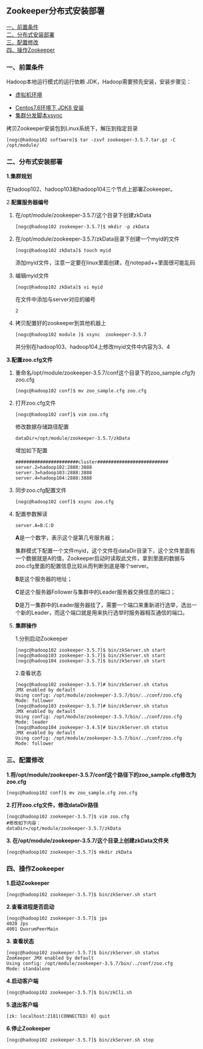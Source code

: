 ## Zookeeper分布式安装部署

<nav>
<a href="#一、前置条件">一、前置条件</a><br/>
<a href="#二、分布式安装部署">二、分布式安装部署</a><br/>
   <a href="#三、配置修改">三、配置修改</a><br/>
<a href="#四、操作Zookeeper">四、操作Zookeeper</a><br/>
</nav>




### 一、前置条件

Hadoop本地运行模式的运行依赖 JDK，Hadoop需要预先安装，安装步骤见：

- [虚拟机环境](https://github.com/heibaiying/BigData-Notes/blob/master/notes/installation/Linux下JDK安装.md)

+ [Centos7.6环境下 JDK8 安装](https://github.com/heibaiying/BigData-Notes/blob/master/notes/installation/Linux下JDK安装.md)
+ [集群分发脚本xsync](https://github.com/heibaiying/BigData-Notes/blob/master/notes/installation/Linux下JDK安装.md)

拷贝Zookeeper安装包到Linux系统下，解压到指定目录

~~~shell
[nogc@hadoop102 software]$ tar -zxvf zookeeper-3.5.7.tar.gz -C /opt/module/
~~~

### 二、分布式安装部署

**1.集群规划**

在hadoop102、hadoop103和hadoop104三个节点上部署Zookeeper。

2.**配置服务器编号**

1. 在/opt/module/zookeeper-3.5.7/这个目录下创建zkData

   ~~~shell
   [nogc@hadoop102 zookeeper-3.5.7]$ mkdir -p zkData
   ~~~

2. 在/opt/module/zookeeper-3.5.7/zkData目录下创建一个myid的文件

   ~~~shell
   [nogc@hadoop102 zkData]$ touch myid
   ~~~

   添加myid文件，注意一定要在linux里面创建，在notepad++里面很可能乱码

3. 编辑myid文件

   ~~~shell
   [nogc@hadoop102 zkData]$ vi myid
   ~~~

   在文件中添加与server对应的编号

   ~~~
   2
   ~~~

4. 拷贝配置好的zookeeper到其他机器上

   ~~~shell
   [nogc@hadoop102 module ]$ xsync  zookeeper-3.5.7
   ~~~

   并分别在hadoop103、hadoop104上修改myid文件中内容为3、4

**3.配置zoo.cfg文件**

1. 重命名/opt/module/zookeeper-3.5.7/conf这个目录下的zoo_sample.cfg为zoo.cfg

   ~~~shell
   [nogc@hadoop102 conf]$ mv zoo_sample.cfg zoo.cfg
   ~~~

2. 打开zoo.cfg文件

   ~~~shell
   [nogc@hadoop102 conf]$ vim zoo.cfg
   ~~~

   修改数据存储路径配置

   ~~~shell
   dataDir=/opt/module/zookeeper-3.5.7/zkData
   ~~~

   增加如下配置

   ~~~shell
   #######################cluster##########################
   server.2=hadoop102:2888:3888
   server.3=hadoop103:2888:3888
   server.4=hadoop104:2888:3888
   ~~~

3. 同步zoo.cfg配置文件

   ~~~shell
   [nogc@hadoop102 conf]$ xsync zoo.cfg
   ~~~

4. 配置参数解读

   ~~~shell
   server.A=B:C:D
   ~~~

   **A**是一个数字，表示这个是第几号服务器；

   集群模式下配置一个文件myid，这个文件在dataDir目录下，这个文件里面有一个数据就是A的值，Zookeeper启动时读取此文件，拿到里面的数据与zoo.cfg里面的配置信息比较从而判断到底是哪个server。

   **B**是这个服务器的地址；

   **C**是这个服务器Follower与集群中的Leader服务器交换信息的端口；

   **D**是万一集群中的Leader服务器挂了，需要一个端口来重新进行选举，选出一个新的Leader，而这个端口就是用来执行选举时服务器相互通信的端口。

5. **集群操作**

   1.分别启动Zookeeper

   ~~~shell
   [nogc@hadoop102 zookeeper-3.5.7]$ bin/zkServer.sh start
   [nogc@hadoop103 zookeeper-3.5.7]$ bin/zkServer.sh start
   [nogc@hadoop104 zookeeper-3.5.7]$ bin/zkServer.sh start
   ~~~

   2.查看状态

   ~~~shell
   [nogc@hadoop102 zookeeper-3.5.7]# bin/zkServer.sh status
   JMX enabled by default
   Using config: /opt/module/zookeeper-3.5.7/bin/../conf/zoo.cfg
   Mode: follower
   [nogc@hadoop103 zookeeper-3.5.7]# bin/zkServer.sh status
   JMX enabled by default
   Using config: /opt/module/zookeeper-3.5.7/bin/../conf/zoo.cfg
   Mode: leader
   [nogc@hadoop104 zookeeper-3.4.5]# bin/zkServer.sh status
   JMX enabled by default
   Using config: /opt/module/zookeeper-3.5.7/bin/../conf/zoo.cfg
   Mode: follower
   ~~~

   

### 三、配置修改

**1.将/opt/module/zookeeper-3.5.7/conf这个路径下的zoo_sample.cfg修改为zoo.cfg**

~~~shell
[nogc@hadoop102 conf]$ mv zoo_sample.cfg zoo.cfg
~~~

**2.打开zoo.cfg文件，修改dataDir路径**

~~~shell
[nogc@hadoop102 zookeeper-3.5.7]$ vim zoo.cfg
#修改如下内容：
dataDir=/opt/module/zookeeper-3.5.7/zkData
~~~

**3.  在/opt/module/zookeeper-3.5.7/这个目录上创建zkData文件夹**

~~~shell
[nogc@hadoop102 zookeeper-3.5.7]$ mkdir zkData
~~~



### 四、操作Zookeeper

**1.启动Zookeeper**

~~~shell
[nogc@hadoop102 zookeeper-3.5.7]$ bin/zkServer.sh start
~~~

**2.查看进程是否启动**

~~~shell
[nogc@hadoop102 zookeeper-3.5.7]$ jps
4020 Jps
4001 QuorumPeerMain
~~~

**3.  查看状态**

~~~shell
[nogc@hadoop102 zookeeper-3.5.7]$ bin/zkServer.sh status
ZooKeeper JMX enabled by default
Using config: /opt/module/zookeeper-3.5.7/bin/../conf/zoo.cfg
Mode: standalone
~~~

**4.启动客户端**

~~~shell
[nogc@hadoop102 zookeeper-3.5.7]$ bin/zkCli.sh
~~~

**5.退出客户端**

~~~shell
[zk: localhost:2181(CONNECTED) 0] quit
~~~

**6.停止Zookeeper**

~~~shell
[nogc@hadoop102 zookeeper-3.5.7]$ bin/zkServer.sh stop
~~~

